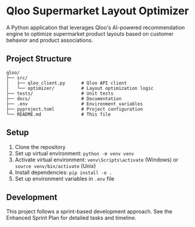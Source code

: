 # Qloo Supermarket Layout Optimizer

A Python application that leverages Qloo's AI-powered recommendation engine to optimize supermarket product layouts based on customer behavior and product associations.

## Project Structure

```
qloo/
├── src/
│   ├── qloo_client.py      # Qloo API client
│   └── optimizer/          # Layout optimization logic
├── tests/                  # Unit tests
├── docs/                   # Documentation
├── .env                    # Environment variables
├── pyproject.toml          # Project configuration
└── README.md               # This file
```

## Setup

1. Clone the repository
2. Set up virtual environment: `python -m venv venv`
3. Activate virtual environment: `venv\Scripts\activate` (Windows) or `source venv/bin/activate` (Unix)
4. Install dependencies: `pip install -e .`
5. Set up environment variables in `.env` file

## Development

This project follows a sprint-based development approach. See the Enhanced Sprint Plan for detailed tasks and timeline. 